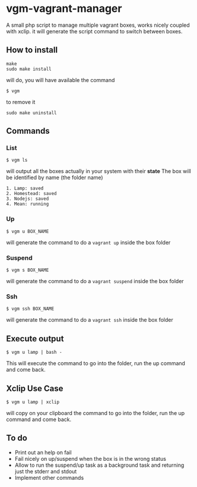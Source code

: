 # vgm-vagrant-manager
A small php script to manage multiple vagrant boxes, works nicely coupled with xclip. it will generate the script command to switch between boxes.

## How to install
```
make
sudo make install
```
will do, you will have available the command 
```
$ vgm 
```

to remove it
```
sudo make uninstall
```

## Commands
### List

```
$ vgm ls
```
will output all the boxes actually in your system with their **state**
The box will be identified by name (the folder name)
```
1. Lamp: saved
2. Homestead: saved
3. Nodejs: saved
4. Mean: running
```

### Up

```
$ vgm u BOX_NAME
```
will generate the command to do a ```vagrant up``` inside the box folder

### Suspend

```
$ vgm s BOX_NAME
```
will generate the command to do a ```vagrant suspend``` inside the box folder

### Ssh

```
$ vgm ssh BOX_NAME
```
will generate the command to do a ```vagrant ssh``` inside the box folder

## Execute output
```
$ vgm u lamp | bash -
```
This will execute the command to go into the folder, run the up command and come back.

## Xclip Use Case
```
$ vgm u lamp | xclip
```
will copy on your clipboard the command to go into the folder, run the up command and come back.


## To do
- Print out an help on fail
- Fail nicely on up/suspend when the box is in the wrong status
- Allow to run the suspend/up task as a background task and returning just the stderr and stdout
- Implement other commands

